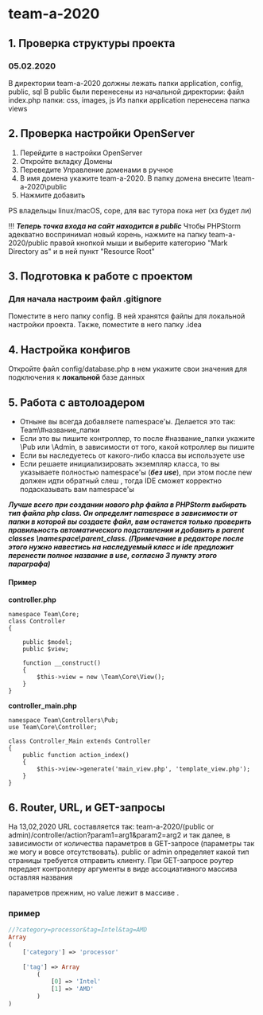 # team-a-2020
## 1. Проверка структуры проекта
### 05.02.2020
В директории team-a-2020 должны лежать папки
application, config, public, sql
В public были перенесены из начальной директории:
файл index.php
папки: css, images, js
Из папки application перенесена папка views
## 2. Проверка настройки OpenServer
1. Перейдите в настройки OpenServer
2. Откройте вкладку Домены
3. Переведите Управление доменами в ручное
4. В имя домена укажите team-a-2020. В папку домена внесите \team-a-2020\public
5. Нажмите добавить

PS владельцы linux/macOS, соре, для вас тутора пока нет (хз будет ли)

!!! ***Теперь точка входа на сайт находится в public***
Чтобы PHPStorm адекватно воспринимал новый корень, нажмите на папку team-a-2020/public правой кнопкой мыши и выберите категорию
"Mark Directory as" и в ней пункт "Resource Root"
 ## 3. Подготовка к работе с проектом
### Для начала настроим файл .gitignore
Поместите в него папку config. В ней хранятся файлы для локальной настройки проекта.
Также, поместите в него папку .idea
## 4. Настройка конфигов
Откройте файл config/database.php в нем укажите свои значения для подключения к **локальной** базе данных
## 5. Работа с автолоадером
- Отныне вы всегда добавляете namespace'ы. Делается это так: Team\\#название_папки
- Если это вы пишите контроллер, то после #название_папки укажите \\Pub или \\Admin, в зависимости от того, 
какой котроллер вы пишите
- Если вы наследуетесь от какого-либо класса вы используете use 
- Если решаете инициализировать экземпляр класса, то вы указываете полностью namespace'ы (***без use***), при этом после new должен идти обратный слеш \, тогда IDE сможет корректно подасказывать вам namespace'ы

***Лучше всего при создании нового php файла в PHPStorm выбирать тип файла php class. Он определит namespace в зависимости от папки в которой вы создаете файл, вам останется только проверить правильность автоматического подставления и добавить в parent classes  \namespace\parent_class. (Примечание в редакторе после этого нужно навестись на наследуемый класс и ide предложит перенести полное название в use, согласно 3 пункту этого параграфа)***

#### Пример 
**controller.php**
```
namespace Team\Core;
class Controller
{

	public $model;
	public $view;

	function __construct()
	{
		$this->view = new \Team\Core\View();
	}
}
```
**controller_main.php**
```
namespace Team\Controllers\Pub;
use Team\Core\Controller;

class Controller_Main extends Controller
{
	public function action_index()
	{
		$this->view->generate('main_view.php', 'template_view.php');
	}
}
```
## 6. Router, URL, и GET-запросы
На 13,02,2020 URL составляется так: team-a-2020/(public or admin)/controller/action?param1=arg1&param2=arg2 и так далее, в зависимости от количества параметров в GET-запросе
(параметры так же могу и вовсе отсутствовать).
public or admin определяет какой тип страницы требуется отправить клиенту. При GET-запросе роутер передает контроллеру аргументы в виде ассоциативного массива оставляя названия 

параметров прежним, но value лежит в массиве .
### пример
``` php
//?category=processor&tag=Intel&tag=AMD
Array
(
    ['category'] => 'processor'
    
    ['tag'] => Array
        (
            [0] => 'Intel'
            [1] => 'AMD'
        )
)
```